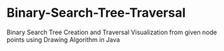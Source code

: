 # Binary-Search-Tree-Traversal
Binary Search Tree Creation and Traversal Visualization from given node points using Drawing Algorithm in Java
